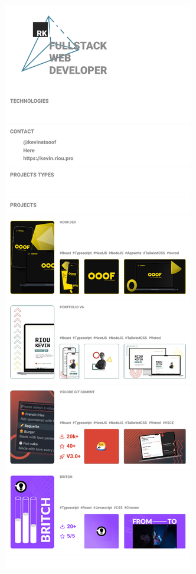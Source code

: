 [![1](https://github.com/rioukkevin/rioukkevin/blob/master/assets/1.png?raw=true)](https://kevin.riou.pro)
[![2](https://github.com/rioukkevin/rioukkevin/blob/master/assets/2.png?raw=true)](https://kevin.riou.pro)
[![3](https://github.com/rioukkevin/rioukkevin/blob/master/assets/3.png?raw=true)](https://kevin.riou.pro)
[![4](https://github.com/rioukkevin/rioukkevin/blob/master/assets/4.png?raw=true)](https://kevin.riou.pro)
[![5](https://github.com/rioukkevin/rioukkevin/blob/master/assets/5.png?raw=true)](https://kevin.riou.pro)
[![6](https://github.com/rioukkevin/rioukkevin/blob/master/assets/6.png?raw=true)](https://kevin.riou.pro)
[![7](https://github.com/rioukkevin/rioukkevin/blob/master/assets/7.png?raw=true)](https://kevin.riou.pro)
[![8](https://github.com/rioukkevin/rioukkevin/blob/master/assets/8.png?raw=true)](https://kevin.riou.pro)
[![9](https://github.com/rioukkevin/rioukkevin/blob/master/assets/9.png?raw=true)](https://kevin.riou.pro)
[![10](https://github.com/rioukkevin/rioukkevin/blob/master/assets/10.png?raw=true)](https://kevin.riou.pro)
